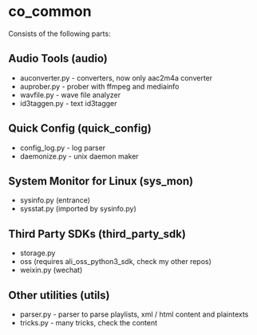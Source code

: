# co_common

Consists of the following parts:

## Audio Tools (audio)
* auconverter.py - converters, now only aac2m4a converter
* auprober.py - prober with ffmpeg and mediainfo
* wavfile.py - wave file analyzer
* id3taggen.py - text id3tagger

## Quick Config (quick_config)
* config_log.py - log parser
* daemonize.py - unix daemon maker

## System Monitor for Linux (sys_mon)
* sysinfo.py (entrance)
* sysstat.py (imported by sysinfo.py)

## Third Party SDKs (third_party_sdk)
* storage.py
*   oss (requires ali_oss_python3_sdk, check my other repos)
* weixin.py (wechat)

## Other utilities (utils)
* parser.py - parser to parse playlists, xml / html content and plaintexts
* tricks.py - many tricks, check the content
